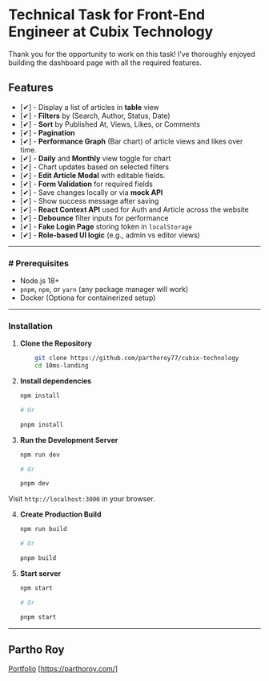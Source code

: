 # Technical Task for Front-End Engineer at Cubix Technology

Thank you for the opportunity to work on this task! I’ve thoroughly enjoyed building the dashboard page with all the required features.

## Features

- [✔] - Display a list of articles in **table** view
- [✔] - **Filters** by (Search, Author, Status, Date)
- [✔] - **Sort** by Published At, Views, Likes, or Comments
- [✔] - **Pagination**
- [✔] - **Performance Graph** (Bar chart) of article views and likes over time.
- [✔] - **Daily** and **Monthly** view toggle for chart
- [✔] - Chart updates based on selected filters
- [✔] - **Edit Article Modal** with editable fields.
- [✔] - **Form Validation** for required fields
- [✔] - Save changes locally or via **mock API**
- [✔] - Show success message after saving
- [✔] - **React Context API** used for Auth and Article across the website
- [✔] - **Debounce** filter inputs for performance
- [✔] - **Fake Login Page** storing token in `localStorage`
- [✔] - **Role-based UI logic** (e.g., admin vs editor views)

---

### # Prerequisites

- Node.js 18+
- `pnpm`, `npm`, or `yarn` (any package manager will work)
- Docker (Optiona for containerized setup)

---

### Installation

1. **Clone the Repository**

   ```bash
       git clone https://github.com/parthoroy77/cubix-technology
       cd 10ms-landing
   ```

2. **Install dependencies**

   ```bash
   npm install

   # Or

   pnpm install
   ```

3. **Run the Development Server**

   ```bash
   npm run dev

   # Or

   pnpm dev
   ```

Visit `http://localhost:3000` in your browser.

4. **Create Production Build**

   ```bash
   npm run build

   # Or

   pnpm build
   ```

5. **Start server**

   ```bash
   npm start

   # Or

   pnpm start
   ```

---

## Partho Roy

[Portfolio](https://parthoroy.com/) [https://parthoroy.com/]
